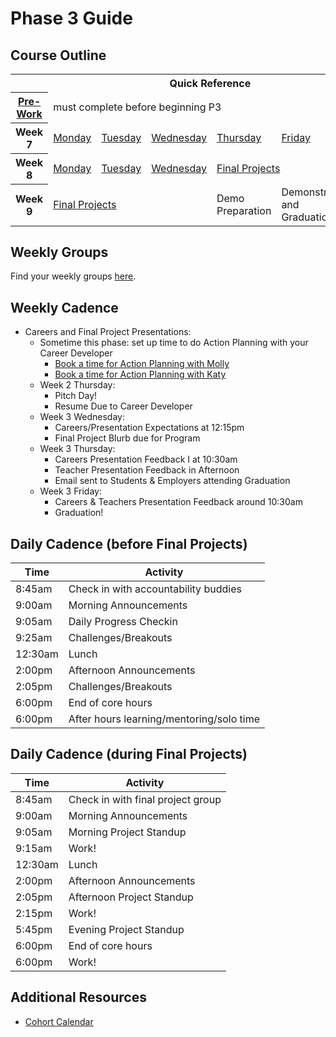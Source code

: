 # Phase 3 Guide

## Course Outline

<table>
  <tr>
    <th colspan="7">Quick Reference</th>
  </tr>

  <tr>
    <th><a href="./week-7/pre-work.md">Pre-Work</a></th>
    <td colspan="6">must complete before beginning P3</td>
  </tr>

  <tr>
    <th>Week 7</th>
    <td><a href="./week-7/monday.md">Monday</a></a></td>
    <td><a href="./week-7/tuesday.md">Tuesday</a></td>
    <td><a href="./week-7/wednesday.md">Wednesday</a></td>
    <td><a href="./week-7/thursday.md">Thursday</a></td>
    <td><a href="./week-7/friday.md">Friday</a></td>
    <td><a href="./week-7/weekend.md">Weekend</a></td>
  </tr>

  <tr>
    <th>Week 8</th>
    <td><a href="./week-8/monday.md">Monday</a></a></td>
    <td><a href="./week-8/tuesday.md">Tuesday</a></td>
    <td><a href="./week-8/wednesday.md">Wednesday</a></td>
    <td colspan="3"><a href="./final-projects/README.md">Final Projects</a></td>
  </tr>

  <tr>
    <th>Week 9</th>
    <td colspan="3"><a href="./final-projects/README.md">Final Projects</a></td>
    <td>Demo Preparation</td>
    <td>Demonstration and Graduation</td>
    <td>&nbsp;</td>
  </tr>
</table>

## Weekly Groups

Find your weekly groups [here](./resources/groups.md).

## Weekly Cadence

- Careers and Final Project Presentations:
  - Sometime this phase: set up time to do Action Planning with your Career Developer
      - [Book a time for Action Planning with Molly](https://officehours_mo.youcanbook.me/)
      - [Book a time for Action Planning with Katy](https://officehours_km.youcanbook.me/)
  - Week 2 Thursday:
      - Pitch Day!
      - Resume Due to Career Developer
  - Week 3 Wednesday:
      - Careers/Presentation Expectations at 12:15pm
      - Final Project Blurb due for Program
  - Week 3 Thursday:
    - Careers Presentation Feedback I at 10:30am
    - Teacher Presentation Feedback in Afternoon
    - Email sent to Students & Employers attending Graduation
  - Week 3 Friday:
    - Careers & Teachers Presentation Feedback around 10:30am
    - Graduation!

## Daily Cadence (before Final Projects)

Time    | Activity
---     | ---
8:45am  | Check in with accountability buddies
9:00am  | Morning Announcements
9:05am  | Daily Progress Checkin
9:25am  | Challenges/Breakouts
12:30am | Lunch
2:00pm  | Afternoon Announcements
2:05pm  | Challenges/Breakouts
6:00pm  | End of core hours
6:00pm  | After hours learning/mentoring/solo time

## Daily Cadence (during Final Projects)

Time    | Activity
---     | ---
8:45am  | Check in with final project group
9:00am  | Morning Announcements
9:05am  | Morning Project Standup
9:15am  | Work!
12:30am | Lunch
2:00pm  | Afternoon Announcements
2:05pm  | Afternoon Project Standup
2:15pm  | Work!
5:45pm  | Evening Project Standup
6:00pm  | End of core hours
6:00pm  | Work!

## Additional Resources

- [Cohort Calendar](https://www.google.com/calendar/embed?src=ZGV2Ym9vdGNhbXAuY29tX3EwYTE4YzhoNGdxMnVnMTJvdXJ2azl1OGM0QGdyb3VwLmNhbGVuZGFyLmdvb2dsZS5jb20)
